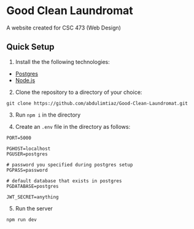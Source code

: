 # Good Clean Laundromat

A website created for CSC 473 (Web Design)

## Quick Setup

1. Install the the following technologies: 

- [Postgres](https://www.postgresql.org/download/)
- [Node.js](https://nodejs.org/en/download/)

2. Clone the repository to a directory of your choice: 

```
git clone https://github.com/abdulimtiaz/Good-Clean-Laundromat.git
```

3. Run `npm i` in the directory

4. Create an `.env` file in the directory as follows:

```
PORT=5000

PGHOST=localhost
PGUSER=postgres

# password you specified during postgres setup
PGPASS=password

# default database that exists in postgres
PGDATABASE=postgres

JWT_SECRET=anything

```

5. Run the server

``` 
npm run dev
```